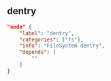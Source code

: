 ## dentry

```json
"node" {
    "label": "dentry",
    "categories": ["fs"],
    "info": "FileSystem dentry",
    "depends": [
        ""
    ]
}
```
